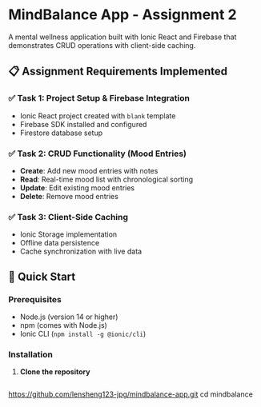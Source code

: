 # MindBalance App - Assignment 2

A mental wellness application built with Ionic React and Firebase that demonstrates CRUD operations with client-side caching.

## 📋 Assignment Requirements Implemented

### ✅ Task 1: Project Setup & Firebase Integration
- Ionic React project created with `blank` template
- Firebase SDK installed and configured
- Firestore database setup

### ✅ Task 2: CRUD Functionality (Mood Entries)
- **Create**: Add new mood entries with notes
- **Read**: Real-time mood list with chronological sorting
- **Update**: Edit existing mood entries
- **Delete**: Remove mood entries

### ✅ Task 3: Client-Side Caching
- Ionic Storage implementation
- Offline data persistence
- Cache synchronization with live data

## 🚀 Quick Start

### Prerequisites
- Node.js (version 14 or higher)
- npm (comes with Node.js)
- Ionic CLI (`npm install -g @ionic/cli`)

### Installation

1. **Clone the repository**
   ```bash
https://github.com/lensheng123-jpg/mindbalance-app.git   cd mindbalance
